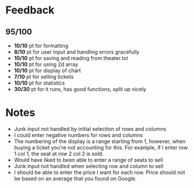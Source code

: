 # Feedback
## 95/100
- **10/10** pt for formatting  
- **8/10** pt for user input and handling errors gracefully
- **10/10** pt for saving and reading from theater.txt  
- **10/10** pt for using 2d array  
- **10/10** pt for display of chart  
- **7/10** pt for selling tickets
- **10/10** pt for statistics
- **30/30** pt for it runs, has good functions, split up nicely

# Notes
- Junk input not handled by initial selection of rows and columns
- I could enter negative numbers for rows and columns
- The numbering of the display is a range starting from 1, however, when buying a ticket
you're not accounting for this. For example, if I enter row 1 col 1, the seat at row 2 col 2 is sold.
- Would have liked to been able to enter a range of seats to sell
- Junk input not handled when selecting row and column to sell
- I should be able to enter the price I want for each row. Price should not be based
on an average that you found on Google.
